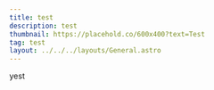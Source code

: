 ```yaml
---
title: test
description: test
thumbnail: https://placehold.co/600x400?text=Test
tag: test
layout: ../../../layouts/General.astro
---
```

yest